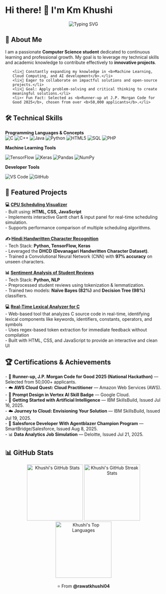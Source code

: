 
  <h1>Hi there! 👋 I'm Km Khushi</h1>
    <div align="center">
    <img src="https://readme-typing-svg.herokuapp.com?font=Fira+Code&pause=1000&color=36BCF7&width=435&lines=Computer+Science+Student;Machine+Learning+Enthusiast;Problem+Solver+%26+Innovator" alt="Typing SVG" />
  </div>

  <h2>🚀 About Me</h2>
  I am a passionate <b>Computer Science student</b> dedicated to continuous learning and professional growth. My goal is to leverage my technical skills and academic knowledge to contribute effectively to <b>innovative projects</b>.<br>
  <ul>
    
    <li>🌱 Constantly expanding my knowledge in <b>Machine Learning, Cloud Computing, and AI development</b>.</li>
    <li>👯 Eager to collaborate on impactful solutions and open-source projects.</li>
    <li>🎯 Goal: Apply problem-solving and critical thinking to create meaningful solutions.</li>
    <li>⚡ Fun Fact: Selected as <b>Runner-up at J.P. Morgan Code for Good 2025</b>, chosen from over <b>50,000 applicants</b>.</li>
  </ul>

  <h2>🛠️ Technical Skills</h2>
  <b>Programming Languages & Concepts</b><br>
  <div align="left">
    <img src="https://img.shields.io/badge/C-00599C?style=for-the-badge&logo=c&logoColor=white" alt="C"/>
    <img src="https://img.shields.io/badge/C++-00599C?style=for-the-badge&logo=c%2B%2B&logoColor=white" alt="C++"/>
    <img src="https://img.shields.io/badge/Java-ED8B00?style=for-the-badge&logo=java&logoColor=white" alt="Java"/>
    <img src="https://img.shields.io/badge/Python-3776AB?style=for-the-badge&logo=python&logoColor=white" alt="Python"/>
    <img src="https://img.shields.io/badge/HTML5-E34F26?style=for-the-badge&logo=html5&logoColor=white" alt="HTML5"/>
    <img src="https://img.shields.io/badge/SQL-316192?style=for-the-badge&logo=postgresql&logoColor=white" alt="SQL"/>
    <img src="https://img.shields.io/badge/PHP-777BB4?style=for-the-badge&logo=php&logoColor=white" alt="PHP"/>
  </div>

  <b>Machine Learning Tools</b><br>
  <div align="left">
    <img src="https://img.shields.io/badge/TensorFlow-FF6F00?style=for-the-badge&logo=tensorflow&logoColor=white" alt="TensorFlow"/>
    <img src="https://img.shields.io/badge/Keras-D00000?style=for-the-badge&logo=keras&logoColor=white" alt="Keras"/>
    <img src="https://img.shields.io/badge/Pandas-150458?style=for-the-badge&logo=pandas&logoColor=white" alt="Pandas"/>
    <img src="https://img.shields.io/badge/NumPy-013243?style=for-the-badge&logo=NumPy&logoColor=white" alt="NumPy"/>
  </div>

  <b>Developer Tools</b><br>
  <div align="left">
    <img src="https://img.shields.io/badge/VS_Code-0078D4?style=for-the-badge&logo=visual%20studio%20code&logoColor=white" alt="VS Code"/>
    <img src="https://img.shields.io/badge/GitHub-100000?style=for-the-badge&logo=github&logoColor=white" alt="GitHub"/>
  </div>

  <h2>🌟 Featured Projects</h2>
  <b>💻 <a href="https://github.com/rawatkhushi04/CPU-Scheduling-Visualizer">CPU Scheduling Visualizer</a></b><br>
  - Built using: <b>HTML, CSS, JavaScript</b><br>
  - Implements interactive Gantt chart & input panel for real-time scheduling simulation.<br>
  - Supports performance comparison of multiple scheduling algorithms.<br>
  <br>
  <b>✍️ <a href="https://github.com/rawatkhushi04/Hindi-Handwritten-Character-Recognition">Hindi Handwritten Character Recognition</a></b><br>
  - Tech Stack: <b>Python, TensorFlow, Keras</b><br>
  - Leveraged the <b>DHCD (Devanagari Handwritten Character Dataset)</b>.<br>
  - Trained a Convolutional Neural Network (CNN) with <b>97% accuracy</b> on unseen characters.<br>
  <br>
  <b>📊 <a href="https://github.com/rawatkhushi04/Sentiment-Analysis-of-Student-Reviews">Sentiment Analysis of Student Reviews</a></b><br>
  - Tech Stack: <b>Python, NLP</b><br>
  - Preprocessed student reviews using tokenization & lemmatization.<br>
  - Trained two models: <b>Naïve Bayes (82%)</b> and <b>Decision Tree (98%)</b> classifiers.<br>
  <br>
  <b>💻 <a href="https://github.com/rawatkhushi04/Real-time-lexical-analyzer">Real-Time Lexical Analyzer for C</a></b><br>
  - Web-based tool that analyzes C source code in real-time, identifying lexical components like keywords, identifiers, constants, operators, and symbols<br>
  - Uses regex-based token extraction for immediate feedback without compilation<br>
  - Built with HTML, CSS, and JavaScript to provide an interactive and clean UI<br>

  <h2>🏆 Certifications & Achievements</h2>
  - 🥇 <b>Runner-up, J.P. Morgan Code for Good 2025 (National Hackathon)</b> — Selected from 50,000+ applicants.<br>
  - ☁️ <b>AWS Cloud Quest: Cloud Practitioner</b> — Amazon Web Services (AWS).<br>
  - 🧠 <b>Prompt Design in Vertex AI Skill Badge</b> — Google Cloud.<br>
  - 🧠 <b>Getting Started with Artificial Intelligence</b> — IBM SkillsBuild, Issued Jul 16, 2025.<br>
  - ☁️ <b>Journey to Cloud: Envisioning Your Solution</b> — IBM SkillsBuild, Issued Jul 19, 2025.<br>
  - 🏅 <b>Salesforce Developer With Agentblazer Champion Program</b> — SmartBridge/Salesforce, Issued Aug 8, 2025.<br>
  - 📊 <b>Data Analytics Job Simulation</b> — Deloitte, Issued Jul 21, 2025.<br>

  <h2>📊 GitHub Stats</h2>
  <div align="center">
    <img src="https://github-readme-stats.vercel.app/api?username=rawatkhushi04&show_icons=true&theme=radical" alt="Khushi's GitHub Stats" height="180"/>
    <img src="https://github-readme-streak-stats.demolab.com?user=rawatkhushi04&theme=radical" alt="Khushi's GitHub Streak Stats" height="180"/>
    <img src="https://github-readme-stats.vercel.app/api/top-langs/?username=rawatkhushi04&layout=compact&theme=radical" alt="Khushi's Top Languages" height="180"/>
  </div>
  <br>
  <div align="center">
    ⭐ From <b>@rawatkhushi04</b>
  </div>

</td>
